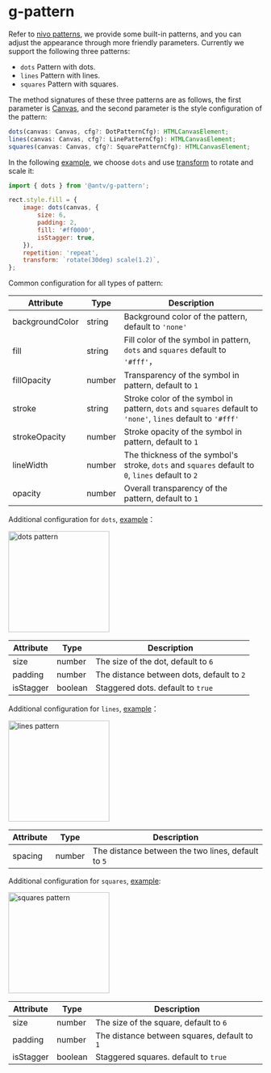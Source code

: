 # g-pattern

Refer to [nivo patterns](https://nivo.rocks/guides/patterns/), we provide some built-in patterns, and you can adjust the appearance through more friendly parameters. Currently we support the following three patterns:

-   `dots` Pattern with dots.
-   `lines` Pattern with lines.
-   `squares` Pattern with squares.

The method signatures of these three patterns are as follows, the first parameter is [Canvas](/en/api/canvas/intro), and the second parameter is the style configuration of the pattern:

```ts
dots(canvas: Canvas, cfg?: DotPatternCfg): HTMLCanvasElement;
lines(canvas: Canvas, cfg?: LinePatternCfg): HTMLCanvasElement;
squares(canvas: Canvas, cfg?: SquarePatternCfg): HTMLCanvasElement;
```

In the following [example](/en/examples/ecosystem/pattern/#dots), we choose `dots` and use [transform](/api/css/css-properties-values-api#transform) to rotate and scale it:

```js
import { dots } from '@antv/g-pattern';

rect.style.fill = {
    image: dots(canvas, {
        size: 6,
        padding: 2,
        fill: '#ff0000',
        isStagger: true,
    }),
    repetition: 'repeat',
    transform: `rotate(30deg) scale(1.2)`,
};
```

Common configuration for all types of pattern:

| Attribute       | Type   | Description                                                                                                  |
| --------------- | ------ | ------------------------------------------------------------------------------------------------------------ |
| backgroundColor | string | Background color of the pattern, default to `'none'`                                                         |
| fill            | string | Fill color of the symbol in pattern, `dots` and `squares` default to `'#fff'`，                              |
| fillOpacity     | number | Transparency of the symbol in pattern, default to `1`                                                        |
| stroke          | string | Stroke color of the symbol in pattern, `dots` and `squares` default to `'none'`, `lines` default to `'#fff'` |
| strokeOpacity   | number | Stroke opacity of the symbol in pattern, default to `1`                                                      |
| lineWidth       | number | The thickness of the symbol's stroke, `dots` and `squares` default to `0`, `lines` default to `2`            |
| opacity         | number | Overall transparency of the pattern, default to `1`                                                          |

Additional configuration for `dots`, [example](/en/examples/ecosystem/pattern/#dots)：

<img src="https://mdn.alipayobjects.com/huamei_qa8qxu/afts/img/A*Xce3RrT3zAMAAAAAAAAAAAAADmJ7AQ/original" alt="dots pattern" width="200">

| Attribute | Type    | Description                               |
| --------- | ------- | ----------------------------------------- |
| size      | number  | The size of the dot, default to `6`       |
| padding   | number  | The distance between dots, default to `2` |
| isStagger | boolean | Staggered dots. default to `true`         |

Additional configuration for `lines`, [example](/en/examples/ecosystem/pattern/#lines)：

<img src="https://mdn.alipayobjects.com/huamei_qa8qxu/afts/img/A*cQp7TrgGMoUAAAAAAAAAAAAADmJ7AQ/original" alt="lines pattern" width="200">

| Attribute | Type   | Description                                        |
| --------- | ------ | -------------------------------------------------- |
| spacing   | number | The distance between the two lines, default to `5` |

Additional configuration for `squares`, [example](/en/examples/ecosystem/pattern/#squares):

<img src="https://mdn.alipayobjects.com/huamei_qa8qxu/afts/img/A*JB3lRoeyzdIAAAAAAAAAAAAADmJ7AQ/original" alt="squares pattern" width="200">

| Attribute | Type    | Description                                  |
| --------- | ------- | -------------------------------------------- |
| size      | number  | The size of the square, default to `6`       |
| padding   | number  | The distance between squares, default to `1` |
| isStagger | boolean | Staggered squares. default to `true`         |
